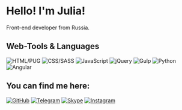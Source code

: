 # Hello! I'm Julia!
Front-end developer from Russia.
## Web-Tools & Languages
![HTML/PUG](https://img.shields.io/badge/HTML/PUG-346471?style=for-the-badge&logo=HTML5&logoColor=FFFFFF)
![CSS/SASS](https://img.shields.io/badge/CSS/SASS-346471?style=for-the-badge&logo=CSS3&logoColor=FFFFFF)
![JavaScript](https://img.shields.io/badge/JavaScript-346471?style=for-the-badge&logo=JavaScript&logoColor=FFFFFF)
![jQuery](https://img.shields.io/badge/jQuery-346471?style=for-the-badge&logo=jQuery&logoColor=FFFFFF)
![Gulp](https://img.shields.io/badge/Gulp-346471?style=for-the-badge&logo=Gulp&logoColor=FFFFFF)
![Python](https://img.shields.io/badge/Python-346471?style=for-the-badge&logo=Python&logoColor=FFFFFF)
![Angular](https://img.shields.io/badge/Angular-346471?style=for-the-badge&logo=Angular&logoColor=FFFFFF)
## You can find me here:
[![GitHub](https://img.shields.io/badge/GitHub-FFF?style=for-the-badge&logo=GitHub&logoColor=2CA5E0)](https://github.com/bananazbrain)
[![Telegram](https://img.shields.io/badge/Telegram-FFF?style=for-the-badge&logo=Telegram&logoColor=FFF)](https://t.me/bananazbrain)
[![Skype](https://img.shields.io/badge/Skype-FFF?style=for-the-badge&logo=Skype&logoColor=2CA5E0)](https://join.skype.com/invite/faFTjgYzQFmd)
[![Instagram](https://img.shields.io/badge/Instagram-FFF?style=for-the-badge&logo=Instagram&logoColor=2CA5E0)](https://www.instagram.com/bananazbrain/)